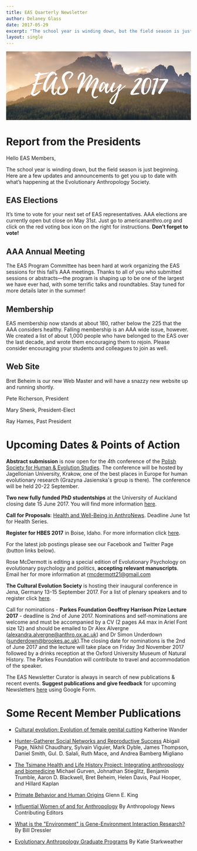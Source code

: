 ```yaml
---
title: EAS Quarterly Newsletter
author: Delaney Glass
date: 2017-05-29
excerpt: "The school year is winding down, but the field season is just beginning. Here are a few updates and announcements to get you up to date with what’s happening at the Evolutionary Anthropology Society."
layout: single
---
```


![](/assets/images/eas-may17.png)

# Report from the Presidents

Hello EAS Members,

The school year is winding down, but the field season is just beginning. Here are a few updates and announcements to get you up to date with what’s happening at the Evolutionary Anthropology Society.
 
## EAS Elections

It’s time to vote for your next set of EAS representatives. AAA elections are currently open but close on May 31st. Just go to americananthro.org and click on the red voting box icon on the right for instructions. **Don’t forget to vote!**
 
## AAA Annual Meeting

The EAS Program Committee has been hard at work organizing the EAS sessions for this fall’s AAA meetings.  Thanks to all of you who submitted sessions or abstracts—the program is shaping up to be one of the largest we have ever had, with some terrific talks and roundtables. Stay tuned for more details later in the summer!

## Membership

EAS membership now stands at about 180, rather below the 225 that the AAA considers healthy. Falling membership is an AAA wide issue, however. We created a list of about 1,000 people who have belonged to the EAS over the last decade, and wrote them encouraging them to rejoin. Please consider encouraging your students and colleagues to join as well.

## Web Site

Bret Beheim is our new Web Master and will have a snazzy new website up and running shortly.

Pete Richerson, President

Mary Shenk, President-Elect

Ray Hames, Past President
 
# Upcoming Dates & Points of Action

**Abstract submission** is now open for the 4th conference of the [Polish Society for Human & Evolution Studies](http://physanth.org/news/1189/). The conference will be hosted by Jagellonian University, Krakow, one of the best places in Europe for human evolutionary research (Grazyna Jasienska's group is there). The conference will be held 20-22 September.

**Two new fully funded PhD studentships** at the University of Auckland closing date 15 June 2017. You will find more information [here](http://www.fos.auckland.ac.nz/~quentinatkinson/Quentin_Atkinsons_Website/PhD_studentships.html). 

**Call for Proposals**: [Health and Well-Being in AnthroNews](http://www.anthropology-news.org/index.php/2017/04/28/call-for-proposals-health-and-well-being/). Deadline June 1st for Health Series. 

**Register for HBES 2017** in Boise, Idaho. For more information click [here](https://www.hbes.com/conference/).

For the latest job postings please see our Facebook and Twitter Page (button links below).

Rose McDermott is editing a special edition of Evolutionary Psychology on evolutionary psychology and politics, **accepting relevant manuscripts**. Email her for more information at  rmcdermott21@gmail.com

**The Cultural Evolution Society** is hosting their inaugural conference in Jena, Germany 13-15 September 2017. For a list of plenary speakers and to register click [here](https://www.shh.mpg.de/390067/plenaryspeakers2017).

Call for nominations - **Parkes Foundation Geoffrey Harrison Prize Lecture 2017** - deadline is 2nd of June 2017. Nominations and self-nominations are welcome and must be accompanied by a CV (2 pages A4 max in Ariel Font size 12) and should be emailed to Dr Alex Alvergne (alexandra.alvergne@anthro.ox.ac.uk) and Dr Simon Underdown (sunderdown@brookes.ac.uk).The closing date for nominations is the 2nd of June 2017 and the lecture will take place on Friday 3rd November 2017 followed by a drinks reception at the Oxford University Museum of Natural History. The Parkes Foundation will contribute to travel and accommodation of the speaker.

The EAS Newsletter Curator is always in search of new publications & recent events. **Suggest publications and give feedback** for upcoming Newsletters [here](https://docs.google.com/forms/d/e/1FAIpQLSc_L5OzwbEmhlg1m37etCugrl559BDPBeM2CC4lP35uz7_1_Q/viewform) using Google Form.

# Some Recent Member Publications

- [Cultural evolution: Evolution of female genital cutting](https://www.nature.com/articles/s41559-017-0079)
Katherine Wander

- [Hunter-Gatherer Social Networks and Reproductive Success](https://www.nature.com/articles/s41598-017-01310-5)
Abigail Page, Nikhil Chaudhary, Sylvain Viguier, Mark Dyble, James Thompson, Daniel Smith, Gul. D. Salali, Ruth Mace, and Andrea Bamberg Migliano

- [The Tsimane Health and Life History Project: Integrating anthropology and biomedicine](http://onlinelibrary.wiley.com/doi/10.1002/evan.21515/full)
Michael Gurven, Johnathan Stieglitz, Benjamin Trumble, Aaron D. Blackwell, Bret Beheim, Helen Davis, Paul Hooper, and Hillard Kaplan 

- [Primate Behavior and Human Origins](https://www.routledge.com/Primate-Behavior-and-Human-Origins/King/p/book/9781138853171)
Glenn E. King 

- [Influential Women of and for Anthropology](http://www.anthropology-news.org/index.php/2017/03/08/influential-women-for-anthropology/)
By Anthropology News Contributing Editors 

- [What is the "Environment" is Gene-Environment Interaction Research?](http://www.anthropology-news.org/index.php/2017/03/10/what-is-the-environment-in-gene-environment-interaction-research/)
By Bill Dressler

- [Evolutionary Anthropology Graduate Programs](http://www.anthropology-news.org/index.php/2017/02/28/evolutionary-anthropology-graduate-programs-the-california-schools/)
By Katie Starkweather 
